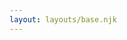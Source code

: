 ```yaml
---
layout: layouts/base.njk
---
```

<script type="module" src="/js/event-timeline.js" defer></script>
<event-timeline />